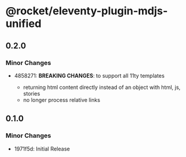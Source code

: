 # @rocket/eleventy-plugin-mdjs-unified

## 0.2.0

### Minor Changes

- 4858271: **BREAKING CHANGES**: to support all 11ty templates

  - returning html content directly instead of an object with html, js, stories
  - no longer process relative links

## 0.1.0

### Minor Changes

- 1971f5d: Initial Release
